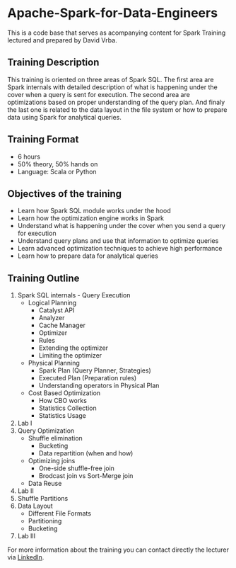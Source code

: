 # Apache-Spark-for-Data-Engineers
This is a code base that serves as acompanying content for Spark Training lectured and prepared by David Vrba.

## Training Description
This training is oriented on three areas of Spark SQL. The first area are Spark internals with detailed description of what is happening under the cover when a query is sent for execution. The second area are optimizations based on proper understanding of the query plan. And finaly the last one is related to the data layout in the file system or how to prepare data using Spark for analytical queries.

## Training Format
* 6 hours
* 50% theory, 50% hands on
* Language: Scala or Python

## Objectives of the training
* Learn how Spark SQL module works under the hood
* Learn how the optimization engine works in Spark
* Understand what is happening under the cover when you send a query for execution
* Understand query plans and use that information to optimize queries
* Learn advanced optimization techniques to achieve high performance
* Learn how to prepare data for analytical queries

## Training Outline
1. Spark SQL internals - Query Execution
    * Logical Planning
        * Catalyst API
        * Analyzer
        * Cache Manager
        * Optimizer
        * Rules
        * Extending the optimizer
        * Limiting the optimizer
    * Physical Planning
        * Spark Plan (Query Planner, Strategies)
        * Executed Plan (Preparation rules)
        * Understanding operators in Physical Plan
    * Cost Based Optimization
        * How CBO works
        * Statistics Collection
        * Statistics Usage
2. Lab I
3. Query Optimization
    * Shuffle elimination
        * Bucketing
        * Data repartition (when and how)
    * Optimizing joins
        * One-side shuffle-free join
        * Brodcast join vs Sort-Merge join
    * Data Reuse
4. Lab II
5. Shuffle Partitions
6. Data Layout
    * Different File Formats
    * Partitioning
    * Bucketing
7. Lab III

For more information about the training you can contact directly the lecturer via <a href="http://www.linkedin.com/in/vrba-david" target="_blank"> LinkedIn</a>.
